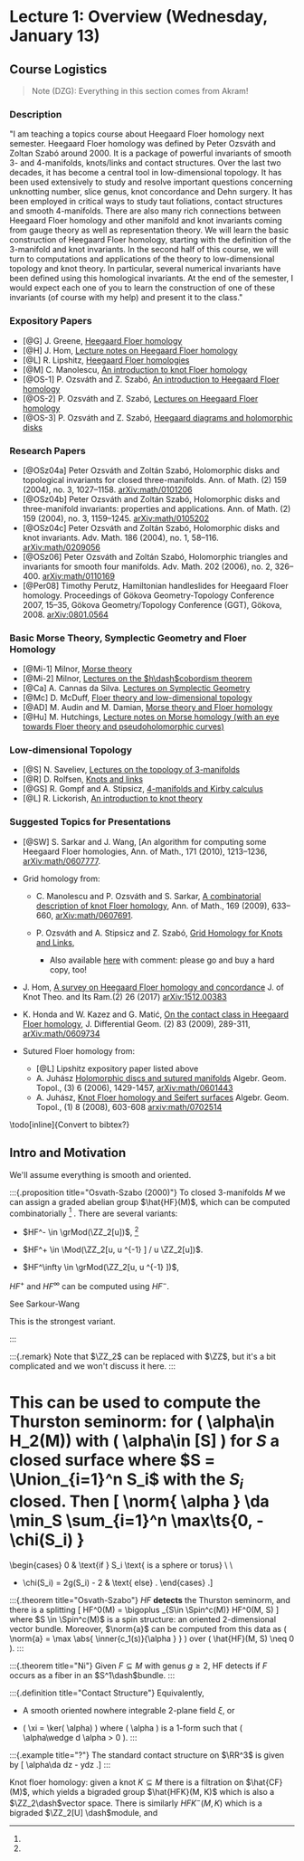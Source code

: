 # Lecture 1: Overview (Wednesday, January 13)

## Course Logistics

> Note (DZG): Everything in this section comes from Akram!

### Description
  
"I am teaching a topics course about Heegaard Floer homology next semester. Heegaard Floer homology was defined by Peter Ozsváth and Zoltan Szabó around 2000. It is a package of powerful invariants of smooth 3- and 4-manifolds, knots/links and contact structures. Over the last two decades, it has become a central tool in low-dimensional topology. It has been used extensively to study and resolve important questions concerning unknotting number, slice genus, knot concordance and Dehn surgery. It has been employed in critical ways to study taut foliations, contact structures and smooth 4-manifolds. There are also many rich connections between Heegaard Floer homology and other manifold and knot invariants coming from gauge theory as well as representation theory. We will learn the basic construction of Heegaard Floer homology, starting with the definition of the 3-manifold and knot invariants. In the second half of this course, we will turn to computations and applications of the theory to low-dimensional topology and knot theory. In particular, several numerical invariants have been defined using this homological invariants. At the end of the semester, I would expect each one of you to learn the construction of one of these invariants (of course with my help) and present it to the class."

### Expository Papers

- [@G] J. Greene, [Heegaard Floer homology](https://www.ams.org/journals/notices/202101/rnoti-p19.pdf)
- [@H] J. Hom, [Lecture notes on Heegaard Floer homology](https://arxiv.org/pdf/2008.01836.pdf)
- [@L] R. Lipshitz, [Heegaard Floer homologies](https://arxiv.org/abs/1411.4540)
- [@M] C. Manolescu, [An introduction to knot Floer homology](https://arxiv.org/abs/1401.7107)
- [@OS-1] P. Ozsváth and Z. Szabó, [An introduction to Heegaard Floer homology](https://web.math.princeton.edu/~petero/Introduction.pdf)
- [@OS-2] P. Ozsváth and Z. Szabó, [Lectures on Heegaard Floer homology](https://web.math.princeton.edu/~petero/Lectures.pdf)
- [@OS-3] P. Ozsváth and Z. Szabó, [Heegaard diagrams and holomorphic disks](https://arxiv.org/pdf/math/0403029.pdf) 

### Research Papers

- [@OSz04a] Peter Ozsváth and Zoltán Szabó, Holomorphic disks and topological invariants for closed three-manifolds. Ann. of Math. (2) 159 (2004), no. 3, 1027–1158. [arXiv:math/0101206](https://arxiv.org/abs/math/0101206)
- [@OSz04b] Peter Ozsváth and Zoltán Szabó, Holomorphic disks and three-manifold invariants: properties and applications. Ann. of Math. (2) 159 (2004), no. 3, 1159–1245. [arXiv:math/0105202](https://arxiv.org/abs/math/0105202)
- [@OSz04c] Peter Ozsváth and Zoltán Szabó, Holomorphic disks and knot invariants. Adv. Math. 186 (2004), no. 1, 58–116. [arXiv:math/0209056](https://arxiv.org/abs/math/0209056)
- [@OSz06] Peter Ozsváth and Zoltán Szabó, Holomorphic triangles and invariants for smooth four manifolds. Adv. Math. 202 (2006), no. 2, 326–400. [arXiv:math/0110169](https://arxiv.org/abs/math/0110169)
- [@Per08] Timothy Perutz, Hamiltonian handleslides for Heegaard Floer homology. Proceedings of Gökova Geometry-Topology Conference 2007, 15–35, Gökova Geometry/Topology Conference (GGT), Gökova, 2008. [arXiv:0801.0564](https://arxiv.org/abs/0801.0564)

### Basic Morse Theory, Symplectic Geometry and Floer Homology

- [@Mi-1] Milnor, [Morse theory](https://press.princeton.edu/books/paperback/9780691080086/morse-theory-am-51-volume-51)
- [@Mi-2] Milnor, [Lectures on the $h\dash$cobordism theorem](https://press.princeton.edu/books/hardcover/9780691651132/lectures-on-the-h-cobordism-theorem)
- [@Ca] A. Cannas da Silva. [Lectures on Symplectic Geometry](https://www.springer.com/gp/book/9783540421955)
- [@Mc] D. McDuff, [Floer theory and low-dimensional topology](http://www.math.stonybrook.edu/~dusa/floer8.pdf)
- [@AD] M. Audin and M. Damian, [Morse theory and Floer homology](https://link.springer.com/book/10.1007/978-1-4471-5496-9)
- [@Hu] M. Hutchings, [Lecture notes on Morse homology (with an eye towards Floer theory and pseudoholomorphic curves)](https://math.berkeley.edu/~hutching/teach/276-2010/mfp.ps)

### Low-dimensional Topology

- [@S] N. Saveliev, [Lectures on the topology of 3-manifolds](https://www.degruyter.com/view/title/121170)
- [@R] D. Rolfsen, [Knots and links](https://bookstore.ams.org/chel-346-h/)
- [@GS] R. Gompf and A. Stipsicz, [4-manifolds and Kirby calculus](https://bookstore.ams.org/gsm-20)
- [@L] R. Lickorish, [An introduction to knot theory](https://link.springer.com/book/10.1007/978-1-4612-0691-0)

### Suggested Topics for Presentations

- [@SW] S. Sarkar and J. Wang, [An algorithm for computing some Heegaard Floer homologies, Ann. of Math., 171 (2010), 1213–1236, [arXiv:math/0607777](https://arxiv.org/abs/math/0607777).

- Grid homology from:
  - C. Manolescu and P. Ozsváth and S. Sarkar, [A combinatorial description of knot Floer homology](https://annals.math.princeton.edu/wp-content/uploads/annals-v169-n2-p07.pdf), Ann. of Math., 169 (2009), 633–660, [arXiv:math/0607691](https://arxiv.org/abs/math/0607691).

  - P. Ozsváth and A. Stipsicz and Z. Szabó, [Grid Homology for Knots and Links](https://bookstore.ams.org/surv-208), 
  
    - Also available [here](https://web.math.princeton.edu/~petero/GridHomologyBook.pdf) with comment: please go and buy a hard copy, too!


- J. Hom, [A survey on Heegaard Floer homology and concordance](https://www.worldscientific.com/doi/abs/10.1142/S0218216517400156) J. of Knot Theo. and Its Ram.(2) 26 (2017) [arXiv:1512.00383](https://arxiv.org/abs/1512.00383)

- K. Honda and W. Kazez and G. Matić, [On the contact class in Heegaard Floer homology](https://projecteuclid.org/euclid.jdg/1261495333), J. Differential Geom. (2) 83 (2009), 289-311, [arXiv:math/0609734](https://arxiv.org/abs/math/0609734)

- Sutured Floer homology from:
  - [@L] Lipshitz expository paper listed above
  - A. Juhász [Holomorphic discs and sutured manifolds](https://projecteuclid.org/euclid.agt/1513796585) Algebr. Geom. Topol., (3) 6 (2006), 1429-1457, [arXiv:math/0601443](https://arxiv.org/abs/math/0601443)
  - A. Juhász, [Knot Floer homology and Seifert surfaces](https://projecteuclid.org/euclid.agt/1513796824) Algebr. Geom. Topol., (1) 8 (2008), 603-608 [arxiv:math/0702514](https://arxiv.org/abs/math/0702514)

\todo[inline]{Convert to bibtex?}


## Intro and Motivation


We'll assume everything is smooth and oriented.


:::{.proposition title="Osvath-Szabo (2000)"}
To closed 3-manifolds $M$ we can assign a graded abelian group $\hat{HF}(M)$, which can be computed combinatorially
[^see_sarjour_combinatorial]
.
There are several variants: 

- $HF^- \in \grMod(\ZZ_2[u])$,
[^hfminus_strongest]

- $HF^+ \in \Mod(\ZZ_2[u, u ^{-1} ] / u \ZZ_2[u])$.

- $HF^\infty \in \grMod(\ZZ_2[u, u ^{-1} ])$, 

$HF^+$ and $HF^\infty$ can be computed using $HF^-$.

[^see_sarjour_combinatorial]: 
See Sarkour-Wang

[^hfminus_strongest]: 
This is the strongest variant.

:::


:::{.remark}
Note that $\ZZ_2$ can be replaced with $\ZZ$, but it's a bit complicated and we won't discuss it here.
:::


This can be used to compute the Thurston seminorm: for \( \alpha\in H_2(M)\) with \( \alpha\in [S] \) for $S$ a closed surface where $S = \Union_{i=1}^n S_i$ with the $S_i$ closed.
Then
\[
\norm{ \alpha } \da \min_S \sum_{i=1}^n \max\ts{0, - \chi(S_i) } 
=
\begin{cases}
0 & \text{if } S_i \text{ is a sphere or torus} \\ 
\\
- \chi(S_i) = 2g(S_i) - 2  & \text{ else} .
\end{cases}
.\]


:::{.theorem title="Osvath-Szabo"}
$HF$ **detects** the Thurston seminorm, and there is a splitting 
\[
HF^0(M) = \bigoplus _{S\in \Spin^c(M)} HF^0(M, S) 
\] 
where $S \in \Spin^c(M)$ is a spin structure: an oriented 2-dimensional vector bundle.
Moreover, $\norm{a}$ can be computed from this data as \( \norm{a} = \max \abs{ \inner{c_1(s)}{\alpha } } \) over \( \hat{HF}(M, S) \neq 0 \).
:::


:::{.theorem title="Ni"}
Given $F \subseteq M$ with genus $g\geq 2$, HF detects if $F$ occurs as a fiber in an $S^1\dash$bundle.
:::





:::{.definition title="Contact Structure"}
Equivalently,

- A smooth oriented nowhere integrable 2-plane field $\xi$, or

- \( \xi = \ker( \alpha) \) where \( \alpha \) is a 1-form such that \( \alpha\wedge d \alpha > 0 \).
:::


:::{.example title="?"}
The standard contact structure on $\RR^3$ is given by 
\[
\alpha\da dz - ydz
.\]
:::

Knot floer homology: given a knot $K \subseteq M$ there is a filtration on $\hat{CF}(M)$, which yields a bigraded group $\hat{HFK}(M, K)$ which is also a $\ZZ_2\dash$vector space.
There is similarly $HFK^-(M, K)$ which is a bigraded $\ZZ_2[U] \dash$module, and 



